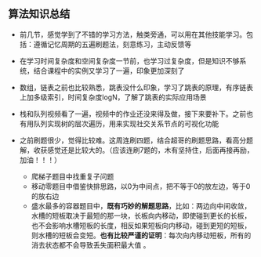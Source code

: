 ## 算法知识总结

- 前几节，感觉学到了不错的学习方法，触类旁通，可以用在其他技能学习。包括：遵循记忆周期的五遍刷题法，刻意练习，主动反馈等

- 在学习时间复杂度和空间复杂度一节前，也学习过复杂度，但是知识不够系统，结合课程中的实例又学习了一遍，印象更加深刻了
- 数组，链表之前也比较熟悉，跳表没什么印象，学习了跳表的原理，有序链表上加多级索引，时间复杂度logN，了解了跳表的实际应用场景
- 栈和队列视频看了一遍，视频中的作业还没来得及做，接下来要补下。之前也有用队列实现树的层次遍历，用来实现社交关系节点的可视化功能
- 之前刷题很少，觉得比较难。这周连刷四题，结合超哥的刷题思路，看高分题解，收获感觉还是比较大的。（应该连刷7题的，木有坚持住，后面再接再励，加油！！！）
  - 爬梯子题目中找重复子问题
  - 移动零题目中借鉴快排思路，以0为中间点，把不等于0的放左边，等于0的放右边
  - 盛水最多的容器题目中，**既有巧妙的解题思路**，比如：两边向中间收敛，水槽的短板取决于最短的那一块，长板向内移动，即使碰到更长的长板，也不会影响水槽短板的长度，相反如果短板向内移动，碰到更短的短板，则水槽的短板会变短。**也有比较严谨的证明**：每次向内移动短板，所有的消去状态都不会导致丢失面积最大值 。
